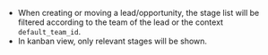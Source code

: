 - When creating or moving a lead/opportunity, the stage list will be
  filtered according to the team of the lead or the context
  `default_team_id`.
- In kanban view, only relevant stages will be shown.
